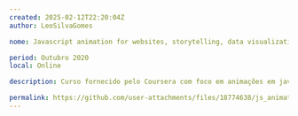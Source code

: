 ```yaml
---
created: 2025-02-12T22:20:04Z
author: LeoSilvaGomes

nome: Javascript animation for websites, storytelling, data visualization and games

period: Outubro 2020
local: Online

description: Curso fornecido pelo Coursera com foco em animações em javascript

permalink: https://github.com/user-attachments/files/18774638/js_animation.pdf
---
```

